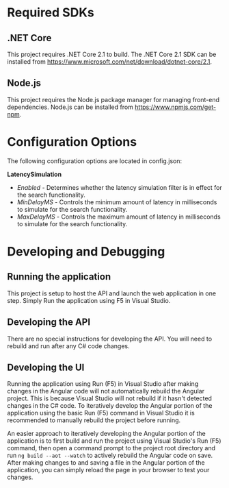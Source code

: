 # Required SDKs

## .NET Core

This project requires .NET Core 2.1 to build. The .NET Core 2.1 SDK can be installed from https://www.microsoft.com/net/download/dotnet-core/2.1.

## Node.js

This project requires the Node.js package manager for managing front-end dependencies. Node.js can be installed from https://www.npmjs.com/get-npm.

# Configuration Options

The following configuration options are located in config.json:

**LatencySimulation**
* *Enabled* - Determines whether the latency simulation filter is in effect for the search functionality.
* *MinDelayMS* - Controls the minimum amount of latency in milliseconds to simulate for the search functionality.
* *MaxDelayMS* - Controls the maximum amount of latency in milliseconds to simulate for the search functionality.

# Developing and Debugging

## Running the application

This project is setup to host the API and launch the web application in one step. Simply Run the application using F5 in Visual Studio.

## Developing the API

There are no special instructions for developing the API. You will need to rebuild and run after any C# code changes.

## Developing the UI

Running the application using Run (F5) in Visual Studio after making changes in the Angular code will not automatically rebuild the Angular project. This is because Visual Studio will not rebuild if it hasn't detected changes in the C# code. To iteratively develop the Angular portion of the application using the basic Run (F5) command in Visual Studio it is recommended to manually rebuild the project before running.

An easier approach to iteratively developing the Angular portion of the application is to first build and run the project using Visual Studio's Run (F5) command, then open a command prompt to the project root directory and run `ng build --aot --watch` to actively rebuild the Angular code on save. After making changes to and saving a file in the Angular portion of the application, you can simply reload the page in your browser to test your changes.
